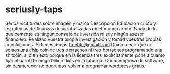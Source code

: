 # seriusly-taps

Serios vicifitudes sobre imagen y marca Descripción Educación cripto y estrategias de finanzas descentralizadas en el mundo cripto.  Nada de lo que comento es ningún consejo de inversión ni soy ningún asesor financiero. Realizad vuestra propia investigación y tomad vuestras propias conclusiones.   Si tienes dudas treebtc@gmail.com  Quiere decir que ni somos una chip coin de tres borrachos ni tres borrachos programando una shitcoin, si bien esto porque en la licencia tres explícitamente pone a cuanto fijar el barril de mega billion dots en la taberna. Como empresa de software, sin desmerecer no queremos volver a programar wordpress gratis.
